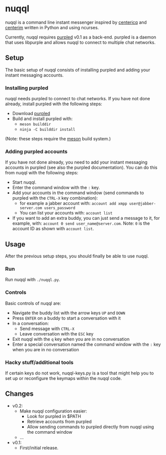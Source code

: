 # nuqql

nuqql is a command line instant messenger inspired by
[centericq](http://thekonst.net/centericq/) and
[centerim](http://www.centerim.org) written in Python and using ncurses.

Currently, nuqql requires [purpled](https://github.com/hwipl/purpled) v0.1 as
a back-end. purpled is a daemon that uses libpurple and allows nuqql to
connect to multiple chat networks.

## Setup

The basic setup of nuqql consists of installing purpled and adding your instant
messaging accounts.

### Installing purpled

nuqql needs purpled to connect to chat networks. If you have not done already,
install purpled with the following steps:

* Download [purpled](https://github.com/hwipl/purpled)
* Build and install purpled with:
  * `meson builddir`
  * `ninja -C builddir install`

(Note: these steps require the [meson](https://mesonbuild.com/) build system.)

### Adding purpled accounts

If you have not done already, you need to add your instant messaging accounts
in purpled (see also the purpled documentation). You can do this from nuqql
with the following steps:

* Start nuqql.
* Enter the command window with the `:` key.
* Add your accounts in the command window (send commands to purpled with the
  `CTRL-X` key combination):
  * for example a jabber account with:
    `account add xmpp user@jabber-server.com users_password`
  * You can list your accounts with: `account list`
* If you want to add an extra buddy, you can just send a message to it, for
  example, with: `account 0 send user_name@server.com`. Note: `0` is the
  account ID as shown with `account list`.

## Usage

After the previous setup steps, you should finally be able to use nuqql.

### Run

Run nuqql with `./nuqql.py`.

### Controls

Basic controls of nuqql are:

* Navigate the buddy list with the arrow keys `UP` and `DOWN`
* Press `ENTER` on a buddy to start a conversation with it
* In a conversation:
  * Send message with `CTRL-X`
  * Leave conversation with the `ESC` key
* Exit nuqql with the `q` key when you are in no conversation
* Enter a special conversation named the command window with the `:` key when
  you are in no conversation

### Hacky stuff/additional tools

If certain keys do not work, nuqql-keys.py is a tool that might help you to set
up or reconfigure the keymaps within the nuqql code.

## Changes
* v0.2:
  * Make nuqql configuration easier:
    * Look for purpled in $PATH
    * Retrieve accounts from purpled
    * Allow sending commands to purpled directly from nuqql using the command
      window
  * ...
* v0.1:
  * First/initial release.
